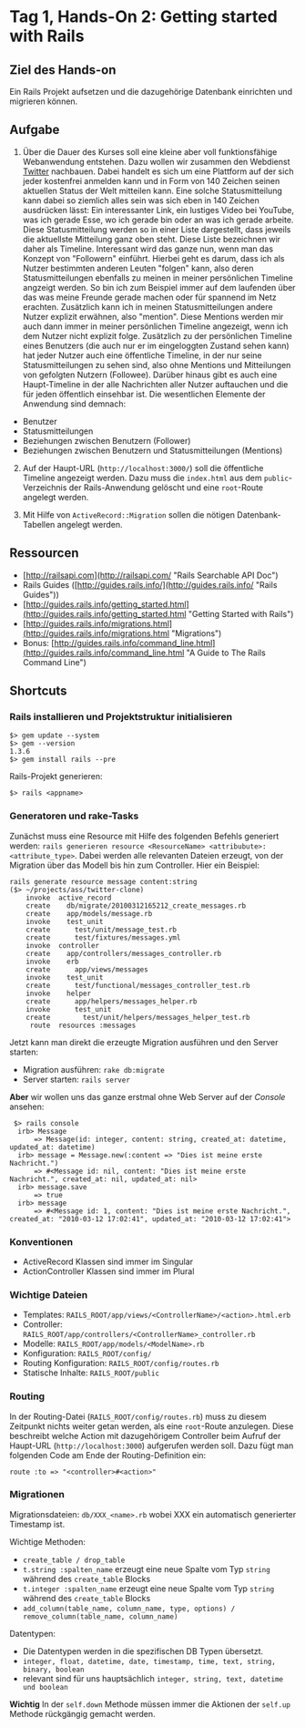 # Tag 1, Hands-On 2: Getting started with Rails

## Ziel des Hands-on

Ein Rails Projekt aufsetzen und die dazugehörige Datenbank einrichten
und migrieren können.

## Aufgabe

1. Über die Dauer des Kurses soll eine kleine aber voll funktionsfähige
Webanwendung entstehen. Dazu wollen wir zusammen den Webdienst
[Twitter](http://twitter.com/ "Twitter") nachbauen. Dabei handelt es sich um
eine Plattform auf der sich jeder kostenfrei anmelden kann und in Form von 140
Zeichen seinen aktuellen Status der Welt mitteilen kann. Eine solche
Statusmitteilung kann dabei so ziemlich alles sein was sich eben in 140
Zeichen ausdrücken lässt: Ein interessanter Link, ein lustiges Video bei
YouTube, was ich gerade Esse, wo ich gerade bin oder an was ich gerade
arbeite. Diese Statusmitteilung werden so in einer Liste dargestellt, dass
jeweils die aktuellste Mitteilung ganz oben steht. Diese Liste bezeichnen wir
daher als Timeline. Interessant wird das ganze nun, wenn man das Konzept von
"Followern" einführt. Hierbei geht es darum, dass ich als Nutzer bestimmten
anderen Leuten "folgen" kann, also deren Statusmitteilungen ebenfalls zu
meinen in meiner persönlichen Timeline angzeigt werden. So bin ich zum
Beispiel immer auf dem laufenden über das was meine Freunde gerade machen oder
für spannend im Netz erachten. Zusätzlich kann ich in meinen
Statusmitteilungen andere Nutzer explizit erwähnen, also "mention". Diese
Mentions werden mir auch dann immer in meiner persönlichen Timeline angezeigt,
wenn ich dem Nutzer nicht explizit folge. Zusätzlich zu der persönlichen
Timeline eines Benutzers (die auch nur er im eingeloggten Zustand sehen kann)
hat jeder Nutzer auch eine öffentliche Timeline, in der nur seine
Statusmitteilungen zu sehen sind, also ohne Mentions und Mitteilungen von
gefolgten Nutzern (Followee). Darüber hinaus gibt es auch eine Haupt-Timeline
in der alle Nachrichten aller Nutzer auftauchen und die für jeden öffentlich
einsehbar ist. Die wesentlichen Elemente der Anwendung sind demnach:

  * Benutzer
  * Statusmitteilungen
  * Beziehungen zwischen Benutzern (Follower)
  * Beziehungen zwischen Benutzern und Statusmitteilungen (Mentions)

2. Auf der Haupt-URL (`http://localhost:3000/`) soll die öffentliche Timeline
angezeigt werden. Dazu muss die `index.html` aus dem `public`-Verzeichnis der
Rails-Anwendung gelöscht und eine `root`-Route angelegt werden.

3. Mit Hilfe von `ActiveRecord::Migration` sollen die nötigen
Datenbank-Tabellen angelegt werden.

## Ressourcen

* [http://railsapi.com](http://railsapi.com/ "Rails Searchable API Doc")
* Rails Guides ([http://guides.rails.info/](http://guides.rails.info/ "Rails Guides"))
* [http://guides.rails.info/getting_started.html](http://guides.rails.info/getting_started.html "Getting Started with Rails")
* [http://guides.rails.info/migrations.html](http://guides.rails.info/migrations.html "Migrations")
* Bonus: [http://guides.rails.info/command_line.html](http://guides.rails.info/command_line.html "A Guide to The Rails Command Line")

## Shortcuts

### Rails installieren und Projektstruktur initialisieren

    $> gem update --system
    $> gem --version
    1.3.6
    $> gem install rails --pre
    
Rails-Projekt generieren:

    $> rails <appname>

### Generatoren und rake-Tasks

Zunächst muss eine Resource mit Hilfe des folgenden Befehls generiert werden:
`rails generieren resource <ResourceName> <attribubute>:<attribute_type>`.
Dabei werden alle relevanten Dateien erzeugt, von der Migration über das
Modell bis hin zum Controller. Hier ein Beispiel:
  
    rails generate resource message content:string
    ($> ~/projects/ass/twitter-clone)
        invoke  active_record
        create    db/migrate/20100312165212_create_messages.rb
        create    app/models/message.rb
        invoke    test_unit
        create      test/unit/message_test.rb
        create      test/fixtures/messages.yml
        invoke  controller
        create    app/controllers/messages_controller.rb
        invoke    erb
        create      app/views/messages
        invoke    test_unit
        create      test/functional/messages_controller_test.rb
        invoke    helper
        create      app/helpers/messages_helper.rb
        invoke      test_unit
        create        test/unit/helpers/messages_helper_test.rb
         route  resources :messages
  
Jetzt kann man direkt die erzeugte Migration ausführen und den Server starten:
  
* Migration ausführen: `rake db:migrate` 
* Server starten: `rails server`

**Aber** wir wollen uns das ganze erstmal ohne Web Server auf der *Console*
ansehen:

     $> rails console
      irb> Message
          => Message(id: integer, content: string, created_at: datetime, updated_at: datetime)
      irb> message = Message.new(:content => "Dies ist meine erste Nachricht.")
          => #<Message id: nil, content: "Dies ist meine erste Nachricht.", created_at: nil, updated_at: nil>
      irb> message.save
          => true
      irb> message
          => #<Message id: 1, content: "Dies ist meine erste Nachricht.", created_at: "2010-03-12 17:02:41", updated_at: "2010-03-12 17:02:41">

### Konventionen

* ActiveRecord Klassen sind immer im Singular
* ActionController Klassen sind immer im Plural

### Wichtige Dateien

* Templates: `RAILS_ROOT/app/views/<ControllerName>/<action>.html.erb`
* Controller: `RAILS_ROOT/app/controllers/<ControllerName>_controller.rb`
* Modelle: `RAILS_ROOT/app/models/<ModelName>.rb`
* Konfiguration: `RAILS_ROOT/config/`
* Routing Konfiguration: `RAILS_ROOT/config/routes.rb`
* Statische Inhalte: `RAILS_ROOT/public`

### Routing

In der Routing-Datei (`RAILS_ROOT/config/routes.rb`) muss zu diesem Zeitpunkt nichts weiter getan werden, als eine
`root`-Route anzulegen. Diese beschreibt welche Action mit dazugehörigem Controller beim Aufruf der Haupt-URL (`http://localhost:3000`)
aufgerufen werden soll. Dazu fügt man folgenden Code am Ende der Routing-Definition ein:

    route :to => "<controller>#<action>"

### Migrationen

Migrationsdateien: `db/XXX_<name>.rb` wobei XXX ein automatisch generierter
Timestamp ist.

Wichtige Methoden:

* `create_table / drop_table`
* `t.string :spalten_name` erzeugt eine neue Spalte vom Typ `string` während des `create_table` Blocks
* `t.integer :spalten_name` erzeugt eine neue Spalte vom Typ `string` während des `create_table` Blocks
* `add_column(table_name, column_name, type, options) / remove_column(table_name, column_name)`

Datentypen:

* Die Datentypen werden in die spezifischen DB Typen übersetzt. 
* `integer, float, datetime, date, timestamp, time, text, string, binary, boolean`
* relevant sind für uns hauptsächlich `integer, string, text, datetime und boolean`

**Wichtig** In der `self.down` Methode müssen immer die Aktionen der `self.up`
Methode rückgängig gemacht werden.